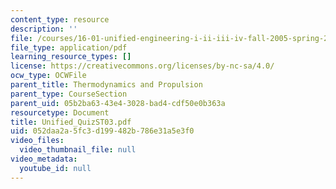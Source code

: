 ```yaml
---
content_type: resource
description: ''
file: /courses/16-01-unified-engineering-i-ii-iii-iv-fall-2005-spring-2006/052daa2a5fc3d199482b786e31a5e3f0_Unified_QuizST03.pdf
file_type: application/pdf
learning_resource_types: []
license: https://creativecommons.org/licenses/by-nc-sa/4.0/
ocw_type: OCWFile
parent_title: Thermodynamics and Propulsion
parent_type: CourseSection
parent_uid: 05b2ba63-43e4-3028-bad4-cdf50e0b363a
resourcetype: Document
title: Unified_QuizST03.pdf
uid: 052daa2a-5fc3-d199-482b-786e31a5e3f0
video_files:
  video_thumbnail_file: null
video_metadata:
  youtube_id: null
---
```


